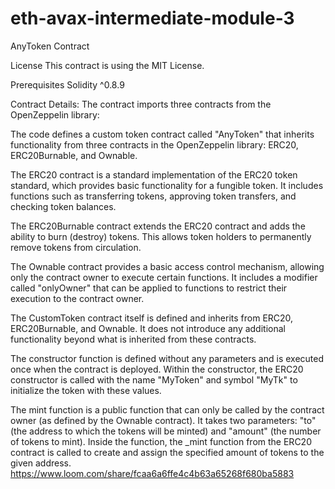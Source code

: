 # eth-avax-intermediate-module-3

AnyToken Contract

License This contract is using the MIT License.

Prerequisites Solidity ^0.8.9

Contract Details: The contract imports three contracts from the OpenZeppelin library:

The code defines a custom token contract called "AnyToken" that inherits functionality from three contracts in the OpenZeppelin library: ERC20, ERC20Burnable, and Ownable.

The ERC20 contract is a standard implementation of the ERC20 token standard, which provides basic functionality for a fungible token. It includes functions such as transferring tokens, approving token transfers, and checking token balances.

The ERC20Burnable contract extends the ERC20 contract and adds the ability to burn (destroy) tokens. This allows token holders to permanently remove tokens from circulation.

The Ownable contract provides a basic access control mechanism, allowing only the contract owner to execute certain functions. It includes a modifier called "onlyOwner" that can be applied to functions to restrict their execution to the contract owner.

The CustomToken contract itself is defined and inherits from ERC20, ERC20Burnable, and Ownable. It does not introduce any additional functionality beyond what is inherited from these contracts.

The constructor function is defined without any parameters and is executed once when the contract is deployed. Within the constructor, the ERC20 constructor is called with the name "MyToken" and symbol "MyTk" to initialize the token with these values.

The mint function is a public function that can only be called by the contract owner (as defined by the Ownable contract). It takes two parameters: "to" (the address to which the tokens will be minted) and "amount" (the number of tokens to mint). Inside the function, the _mint function from the ERC20 contract is called to create and assign the specified amount of tokens to the given address.
https://www.loom.com/share/fcaa6a6ffe4c4b63a65268f680ba5883
